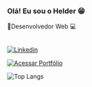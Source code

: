 ### Olá! Eu sou o Helder 😁

🔸Desenvolvedor Web :computer: <br/><br/>

[![Linkedin](https://img.shields.io/badge/LinkedIn-0077B5?style=for-the-badge&logo=linkedin&logoColor=white)](https://www.linkedin.com/in/helderme/)

[![Acessar Portfólio](https://img.shields.io/badge/Acessar%20Portfólio-000?style=for-the-badge&logo=github&logoColor=white)](https://helderme.github.io/helder-medeiros/)

![Top Langs](https://github-readme-stats.vercel.app/api/top-langs/?username=helderme&layout=compact&locale=pt-br)



